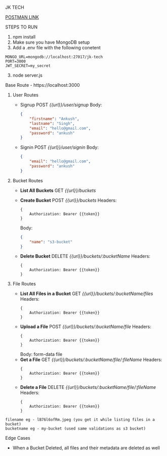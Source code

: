 JK TECH

<a href="https://www.postman.com/galactic-moon-277319/workspace/ankush-workspace/collection/36319193-6c276244-059b-4402-b438-ad0b464f22ed?action=share&creator=36319193">POSTMAN LINK</a>

STEPS TO RUN
1. npm install
2. Make sure you have MongoDB setup
3. Add a .env file with the following conetent
  ```
  MONGO_URL=mongodb://localhost:27017/jk-tech
  PORT=3000
  JWT_SECRET=my_secret
```
3. node server.js

Base Route - https://localhost:3000

1. User Routes
   - Signup 
     POST <i>{{url}}/user/signup</i>
     Body:
     ```json
     {
         "firstname": "Ankush",
         "lastname": "Singh",
         "email": "hello@gmail.com",
         "password": "ankush"
     }
     ```
   - Signin
     POST <i>{{url}}/user/signin</i>
     Body:
     ```json
     {
         "email": "hello@gmail.com",
         "password": "ankush"
     }
     ```

2. Bucket Routes
   - <b>List All Buckets</b>
     GET <i>{{url}}/buckets</i>
     
   - <b>Create Bucket</b>
     POST <i>{{url}}/buckets</i>
     Headers:
     ```
     {
         Authorization: Bearer {{token}}
     }
     ```
     Body:
     ```json
     {
         "name": "s3-bucket"
     }
     ```
   - <b>Delete Bucket</b>
     DELETE <i>{{url}}/buckets/:bucketName</i>
     Headers:
     ```
     {
         Authorization: Bearer {{token}}
     }
     ```

3. File Routes
   - <b>List All Files in a Bucket</b>
     GET <i>{{url}}/buckets/:bucketName/files</i>
     Headers:
     ```
     {
         Authorization: Bearer {{token}}
     }
     ```
   - <b>Upload a File</b>
     POST <i>{{url}}/buckets/:bucketName/file</i>
     Headers:
     ```
     {
         Authorization: Bearer {{token}}
     }
     ```
     Body: form-data file
   - <b>Get a File</b>
     GET <i>{{url}}/buckets/:bucketName/file/:fileName</i>
     Headers:
     ```
     {
         Authorization: Bearer {{token}}
     }
     ```
   - <b>Delete a File</b>
     DELETE <i>{{url}}/buckets/:bucketName/file/:fileName</i>
     Headers:
     ```
     {
         Authorization: Bearer {{token}}
     }
     ```
```
filename eg - lB76l6ofRm.jpeg (you get it while listing files in a bucket)
bucketname eg - my-bucket (used same validations as s3 bucket)
```
Edge Cases 
- When a Bucket Deleted, all files and their metadata are deleted as well

